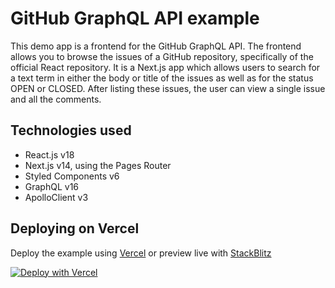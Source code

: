 # GitHub GraphQL API example

This demo app is a frontend for the GitHub GraphQL API. The frontend allows you to browse the issues of a GitHub repository, specifically of the official React repository. It is a Next.js app which allows users to search for a text term in either the body or title of the issues as well as for the status OPEN or CLOSED. After listing these issues, the user can view a single issue and all the comments.

## Technologies used

- React.js v18
- Next.js v14, using the Pages Router
- Styled Components v6
- GraphQL v16
- ApolloClient v3

## Deploying on Vercel

Deploy the example using [Vercel](https://vercel.com?utm_source=github&utm_medium=readme&utm_campaign=next-example) or preview live with [StackBlitz](https://stackblitz.com/github/vercel/next.js/tree/canary/examples/with-styled-components)

[![Deploy with Vercel](https://vercel.com/button)](https://vercel.com/new/clone?repository-url=https://github.com/vercel/next.js/tree/canary/examples/with-styled-components&project-name=with-styled-components&repository-name=with-styled-components)

